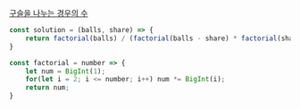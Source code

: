 [구슬을 나누는 경우의 수](https://school.programmers.co.kr/learn/courses/30/lessons/120840)

```js
const solution = (balls, share) => {
    return factorial(balls) / (factorial(balls - share) * factorial(share))
}

const factorial = number => {
    let num = BigInt(1);
    for(let i = 2; i <= number; i++) num *= BigInt(i);
    return num;
}
```